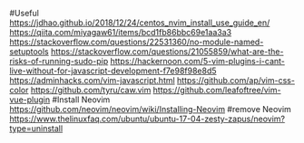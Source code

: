 #Useful
https://jdhao.github.io/2018/12/24/centos_nvim_install_use_guide_en/
https://qiita.com/miyagaw61/items/bcd1fb86bbc69e1aa3a3
https://stackoverflow.com/questions/22531360/no-module-named-setuptools
https://stackoverflow.com/questions/21055859/what-are-the-risks-of-running-sudo-pip
https://hackernoon.com/5-vim-plugins-i-cant-live-without-for-javascript-development-f7e98f98e8d5
https://adminhacks.com/vim-javascript.html
https://github.com/ap/vim-css-color
https://github.com/tyru/caw.vim
https://github.com/leafoftree/vim-vue-plugin
#Install Neovim
https://github.com/neovim/neovim/wiki/Installing-Neovim
#remove Neovim
https://www.thelinuxfaq.com/ubuntu/ubuntu-17-04-zesty-zapus/neovim?type=uninstall
